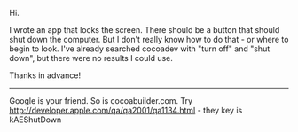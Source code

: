 Hi.

I wrote an app that locks the screen. There should be a button that should shut down the computer. But I don't really know how to do that - or where to begin to look. I've already searched cocoadev with "turn off" and "shut down", but there were no results I could use.

Thanks in advance!

----

Google is your friend. So is cocoabuilder.com. Try http://developer.apple.com/qa/qa2001/qa1134.html - they key is kAEShutDown